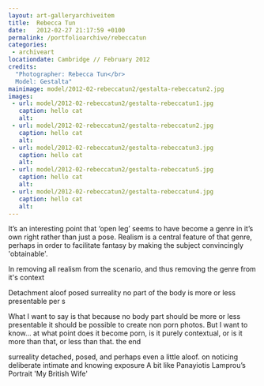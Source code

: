 ```yaml
---
layout: art-galleryarchiveitem
title:  Rebecca Tun
date:   2012-02-27 21:17:59 +0100
permalink: /portfolioarchive/rebeccatun
categories:
 - archiveart
locationdate: Cambridge // February 2012
credits:
  "Photographer: Rebecca Tun</br>
  Model: Gestalta"
mainimage: model/2012-02-rebeccatun2/gestalta-rebeccatun2.jpg
images:
 - url: model/2012-02-rebeccatun2/gestalta-rebeccatun1.jpg
   caption: hello cat
   alt:
 - url: model/2012-02-rebeccatun2/gestalta-rebeccatun2.jpg
   caption: hello cat
   alt:
 - url: model/2012-02-rebeccatun2/gestalta-rebeccatun3.jpg
   caption: hello cat
   alt:
 - url: model/2012-02-rebeccatun2/gestalta-rebeccatun5.jpg
   caption: hello cat
   alt:
 - url: model/2012-02-rebeccatun2/gestalta-rebeccatun4.jpg
   caption: hello cat
   alt:
---
```


It’s an interesting point that ‘open leg’ seems to have become a genre in it’s own right rather than just a pose. Realism is a central feature of that genre, perhaps in order to facilitate fantasy by making the subject convincingly 'obtainable'.

In removing all realism from the scenario, and thus removing the genre from it's context

Detachment
aloof posed
surreality
no part of the body is more or less presentable per s

What I want to say is that because no body part should be more or less presentable it should be possible to create non porn photos.
But I want to know... at what point does it become porn, is it purely contextual, or is it more than that, or less than that. the end

surreality
detached, posed, and perhaps even a little aloof.
on noticing deliberate intimate and knowing exposure
A bit like Panayiotis Lamprou’s Portrait 'My British Wife'
